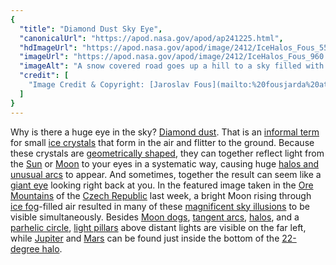 ```yaml
---
{
  "title": "Diamond Dust Sky Eye",
  "canonicalUrl": "https://apod.nasa.gov/apod/ap241225.html",
  "hdImageUrl": "https://apod.nasa.gov/apod/image/2412/IceHalos_Fous_5568.jpg",
  "imageUrl": "https://apod.nasa.gov/apod/image/2412/IceHalos_Fous_960.jpg",
  "imageAlt": "A snow covered road goes up a hill to a sky filled with stars. Arcs and halos in the sky ahead appear similar to a giant eye. Please see the explanation for more detailed information.",
  "credit": [
    "Image Credit & Copyright: [Jaroslav Fous](mailto:%20fousjarda%20at%20seznam%20dot%20cz)"
  ]
}
---
```


Why is there a huge eye in the sky? [Diamond dust](https://www.worldatlas.com/articles/what-is-diamond-dust.html). That is an [informal term](https://en.wikipedia.org/wiki/Diamond_dust) for small [ice crystals](https://old.atoptics.co.uk/halo/platcol.htm) that form in the air and flitter to the ground. Because these crystals are [geometrically shaped](https://old.atoptics.co.uk/halo/platcol.htm), they can together reflect light from the [Sun](https://apod.nasa.gov/apod/ap231220.html) or [Moon](https://apod.nasa.gov/apod/ap200224.html) to your eyes in a systematic way, causing huge [halos and unusual arcs](https://communitycloudatlas.wordpress.com/2015/04/04/colorful-arcs-in-the-sky/) to appear. And sometimes, together the result can seem like a [giant eye](https://apod.nasa.gov/apod/ap201202.html) looking right back at you. In the featured image taken in the [Ore Mountains](https://youtu.be/TcFp5j21HyE) of the [Czech Republic](https://en.wikipedia.org/wiki/Czech_Republic) last week, a bright Moon rising through [ice fog](https://en.wikipedia.org/wiki/Fog#Freezing_conditions)\-filled air resulted in many of these [magnificent sky illusions](https://upload.wikimedia.org/wikipedia/commons/7/79/Surprised_orange_cat.jpg) to be visible simultaneously. Besides [Moon dogs](https://apod.nasa.gov/apod/ap160321.html), [tangent arcs](https://apod.nasa.gov/apod/ap180914.html), [halos](https://apod.nasa.gov/apod/ap211228.html), and a [parhelic circle](https://en.wikipedia.org/wiki/Parhelic_circle), [light pillars](https://apod.nasa.gov/apod/ap240304.html) above distant lights are visible on the far left, while [Jupiter](https://science.nasa.gov/jupiter/) and [Mars](https://science.nasa.gov/mars/) can be found just inside the bottom of the [22-degree halo](https://cloudatlas.wmo.int/en/22-halo.html).
